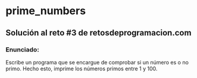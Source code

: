 # prime_numbers

## Solución al reto #3 de retosdeprogramacion.com

### Enunciado:

Escribe un programa que se encargue de comprobar si un número es o no primo.
Hecho esto, imprime los números primos entre 1 y 100.

